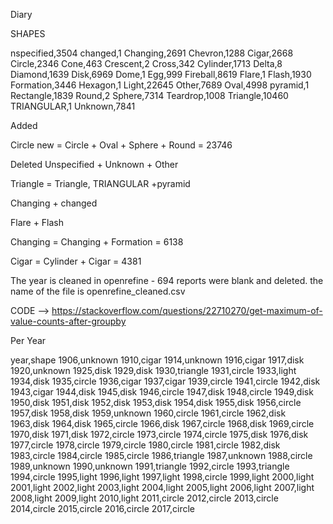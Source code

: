 Diary


SHAPES 

nspecified,3504
changed,1
Changing,2691
Chevron,1288
Cigar,2668
Circle,2346
Cone,463
Crescent,2
Cross,342
Cylinder,1713
Delta,8
Diamond,1639
Disk,6969
Dome,1
Egg,999
Fireball,8619
Flare,1
Flash,1930
Formation,3446
Hexagon,1
Light,22645
Other,7689
Oval,4998
pyramid,1
Rectangle,1839
Round,2
Sphere,7314
Teardrop,1008
Triangle,10460
TRIANGULAR,1
Unknown,7841
 
Added

Circle new = Circle + Oval + Sphere + Round = 23746

Deleted Unspecified + Unknown + Other

Triangle = Triangle, TRIANGULAR +pyramid

Changing + changed

Flare + Flash

Changing = Changing + Formation  = 6138 

Cigar = Cylinder + Cigar = 4381


The year is cleaned in openrefine - 694 reports were blank and deleted. the name of the file is openrefine_cleaned.csv

CODE --> https://stackoverflow.com/questions/22710270/get-maximum-of-value-counts-after-groupby

Per Year 

year,shape
1906,unknown
1910,cigar
1914,unknown
1916,cigar
1917,disk
1920,unknown
1925,disk
1929,disk
1930,triangle
1931,circle
1933,light
1934,disk
1935,circle
1936,cigar
1937,cigar
1939,circle
1941,circle
1942,disk
1943,cigar
1944,disk
1945,disk
1946,circle
1947,disk
1948,circle
1949,disk
1950,disk
1951,disk
1952,disk
1953,disk
1954,disk
1955,disk
1956,circle
1957,disk
1958,disk
1959,unknown
1960,circle
1961,circle
1962,disk
1963,disk
1964,disk
1965,circle
1966,disk
1967,circle
1968,disk
1969,circle
1970,disk
1971,disk
1972,circle
1973,circle
1974,circle
1975,disk
1976,disk
1977,circle
1978,circle
1979,circle
1980,circle
1981,circle
1982,disk
1983,circle
1984,circle
1985,circle
1986,triangle
1987,unknown
1988,circle
1989,unknown
1990,unknown
1991,triangle
1992,circle
1993,triangle
1994,circle
1995,light
1996,light
1997,light
1998,circle
1999,light
2000,light
2001,light
2002,light
2003,light
2004,light
2005,light
2006,light
2007,light
2008,light
2009,light
2010,light
2011,circle
2012,circle
2013,circle
2014,circle
2015,circle
2016,circle
2017,circle

